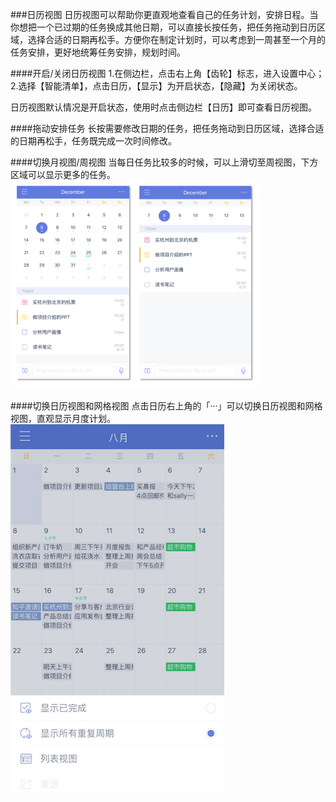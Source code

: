 ###日历视图
日历视图可以帮助你更直观地查看自己的任务计划，安排日程。当你想把一个已过期的任务换成其他日期，可以直接长按任务，把任务拖动到日历区域，选择合适的日期再松手。方便你在制定计划时，可以考虑到一周甚至一个月的任务安排，更好地统筹任务安排，规划时间。

####开启/关闭日历视图
1.在侧边栏，点击右上角【齿轮】标志，进入设置中心；
<br>2.选择【智能清单】，点击日历，【显示】为开启状态，【隐藏】为关闭状态。

日历视图默认情况是开启状态，使用时点击侧边栏【日历】即可查看日历视图。

####拖动安排任务
长按需要修改日期的任务，把任务拖动到日历区域，选择合适的日期再松手，任务既完成一次时间修改。

####切换月视图/周视图
当每日任务比较多的时候，可以上滑切至周视图，下方区域可以显示更多的任务。
<br><img src="../images/images_ios2.6/image4331.png" title="月视图周视图" width="400" />


####切换日历视图和网格视图
点击日历右上角的「···」可以切换日历视图和网格视图，直观显示月度计划。
![](网格日历.png)
